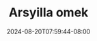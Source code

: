 --- 
title: "Arsyilla omek"
description: "streaming   Arsyilla omek dood durasi panjang baru"
date: 2024-08-20T07:59:44-08:00
file_code: "ovjteeizv3kp"
draft: false
cover: "o34kwxtnhi0y1dgv.jpg"
tags: ["Arsyilla", "omek", "bokep-indo", "bokep-viral", "bokep-ig"]
length: 981
fld_id: "1483160"
foldername: "arsyila"
categories: ["arsyila"]
views: 0
---